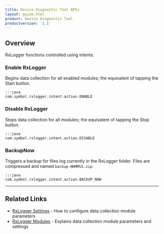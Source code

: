 ```yaml
---
title: Device Diagnostic Tool APIs
layout: guide.html
product: Device Diagnostic Tool
productversion: '1.1'
---
```


## Overview

RxLogger functions controlled using intents. 

### Enable RxLogger

Begins data collection for all enabled modules; the equivalent of tapping the Start button. 

	:::java
	com.symbol.rxlogger.intent.action.ENABLE

### Disable RxLogger

Stops data collection for all modules; the equivalent of tapping the Stop button. 

	:::java
	com.symbol.rxlogger.intent.action.DISABLE

### BackupNow

Triggers a backup for files log currently in the RxLogger folder. Files are compressed and named `backup-HHMMSS.zip`. 


	:::java
	com.symbol.rxlogger.intent.action.BACKUP_NOW

-----

## Related Links
* [RxLogger Settings](../settings) - How to configure data collection module parameters
* [RxLogger Modules](../modules) - Explains data collection module parameters and settings
